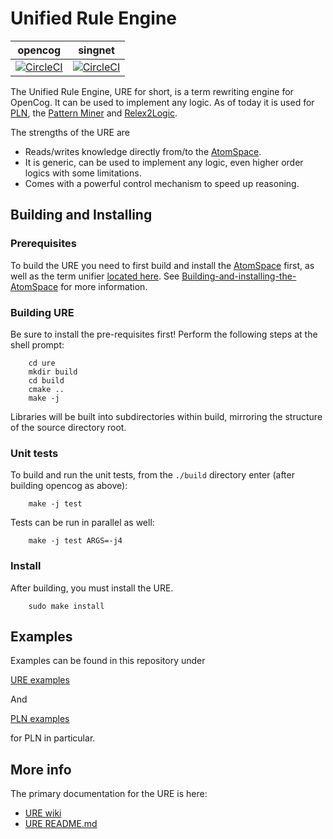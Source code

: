 # Unified Rule Engine

opencog | singnet
------- | -------
[![CircleCI](https://circleci.com/gh/opencog/ure.svg?style=svg)](https://circleci.com/gh/opencog/ure) | [![CircleCI](https://circleci.com/gh/singnet/ure.svg?style=svg)](https://circleci.com/gh/singnet/ure)

The Unified Rule Engine, URE for short, is a term rewriting engine for
OpenCog. It can be used to implement any logic. As of today it is used
for [PLN](https://wiki.opencog.org/w/Probabilistic_logic_networks),
the [Pattern Miner](https://wiki.opencog.org/w/Pattern_miner) and
[Relex2Logic](https://wiki.opencog.org/w/Category:RelEx2Logic).

The strengths of the URE are

* Reads/writes knowledge directly from/to the
  [AtomSpace](https://wiki.opencog.org/w/AtomSpace).
* It is generic, can be used to implement any logic, even higher order
  logics with some limitations.
* Comes with a powerful control mechanism to speed up reasoning.

## Building and Installing

### Prerequisites

To build the URE you need to first build and install the
[AtomSpace](https://wiki.opencog.org/w/AtomSpace) first, as well as
the term unifier [located here](https://wiki.opencog.org/w/Unify). See
[Building-and-installing-the-AtomSpace](https://github.com/opencog/atomspace#building-and-installing)
for more information.

### Building URE

Be sure to install the pre-requisites first!
Perform the following steps at the shell prompt:
```
    cd ure
    mkdir build
    cd build
    cmake ..
    make -j
```
Libraries will be built into subdirectories within build, mirroring
the structure of the source directory root.

### Unit tests

To build and run the unit tests, from the `./build` directory enter
(after building opencog as above):
```
    make -j test
```
Tests can be run in parallel as well:
```
    make -j test ARGS=-j4
```

### Install

After building, you must install the URE.
```
    sudo make install
```

## Examples

Examples can be found in this repository under

[URE examples](examples/ure)

And

[PLN examples](https://github.com/opencog/opencog/tree/master/examples/pln)

for PLN in particular.

## More info

The primary documentation for the URE is here:

* [URE wiki](https://wiki.opencog.org/w/URE)
* [URE README.md](opencog/ure/README.md)
